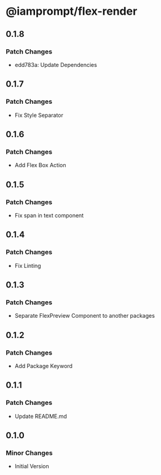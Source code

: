 # @iamprompt/flex-render

## 0.1.8

### Patch Changes

- edd783a: Update Dependencies

## 0.1.7

### Patch Changes

- Fix Style Separator

## 0.1.6

### Patch Changes

- Add Flex Box Action

## 0.1.5

### Patch Changes

- Fix span in text component

## 0.1.4

### Patch Changes

- Fix Linting

## 0.1.3

### Patch Changes

- Separate FlexPreview Component to another packages

## 0.1.2

### Patch Changes

- Add Package Keyword

## 0.1.1

### Patch Changes

- Update README.md

## 0.1.0

### Minor Changes

- Initial Version
